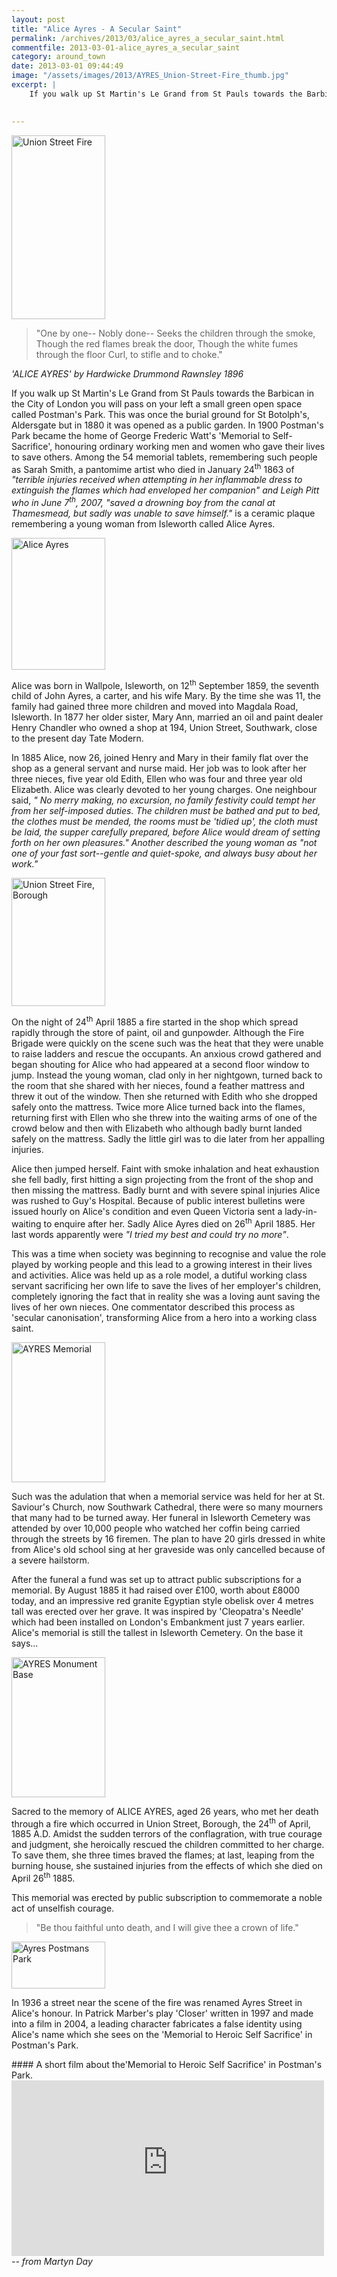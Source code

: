 ```yaml
---
layout: post
title: "Alice Ayres - A Secular Saint"
permalink: /archives/2013/03/alice_ayres_a_secular_saint.html
commentfile: 2013-03-01-alice_ayres_a_secular_saint
category: around_town
date: 2013-03-01 09:44:49
image: "/assets/images/2013/AYRES_Union-Street-Fire_thumb.jpg"
excerpt: |
    If you walk up St Martin's Le Grand from St Pauls towards the Barbican in the City of London you will pass on your left a small green open space called Postman's Park. This was once the burial ground for St Botolph's, Aldersgate but in 1880 it was opened as a public garden. In 1900 Postman's Park became the home of George Frederic Watt's 'Memorial to Self-Sacrifice', honouring ordinary working men and women who gave their lives to save others. Among the 54 memorial tablets, remembering such people as Sarah Smith, a pantomime artist who died in January 24<sup>th</sup> 1863 of <em>"terrible injuries received when attempting in her inflammable dress to extinguish the flames which had enveloped her companion" and Leigh Pitt who in June 7<sup>th</sup>, 2007, "saved a drowning boy from the canal at Thamesmead, but sadly was unable to save himself."</em> is a ceramic plaque remembering a young woman from Isleworth called Alice Ayres.
    

---
```


<a href="/assets/images/2013/AYRES_Union-Street-Fire.jpg" title="See larger version of - Union Street Fire"><img src="/assets/images/2013/AYRES_Union-Street-Fire_thumb.jpg" width="150" height="294" alt="Union Street Fire" class="photo right" /></a>

> "One by one--
>  Nobly done--
>  Seeks the children through the smoke,
>  Though the red flames break the door,
>  Though the white fumes through the floor
>  Curl, to stifle and to choke."
> 
 <cite>'ALICE AYRES' by Hardwicke Drummond Rawnsley 1896</cite>

If you walk up St Martin's Le Grand from St Pauls towards the Barbican in the City of London you will pass on your left a small green open space called Postman's Park. This was once the burial ground for St Botolph's, Aldersgate but in 1880 it was opened as a public garden. In 1900 Postman's Park became the home of George Frederic Watt's 'Memorial to Self-Sacrifice', honouring ordinary working men and women who gave their lives to save others. Among the 54 memorial tablets, remembering such people as Sarah Smith, a pantomime artist who died in January 24<sup>th</sup> 1863 of <em>"terrible injuries received when attempting in her inflammable dress to extinguish the flames which had enveloped her companion" and Leigh Pitt who in June 7<sup>th</sup>, 2007, "saved a drowning boy from the canal at Thamesmead, but sadly was unable to save himself."</em> is a ceramic plaque remembering a young woman from Isleworth called Alice Ayres.

<a href="/assets/images/2013/AYRES_Alice_Ayres,.jpg" title="See larger version of - Alice Ayres"><img src="/assets/images/2013/AYRES_Alice_Ayres,_thumb.jpg" width="150" height="211" alt="Alice Ayres" class="photo right" /></a>

Alice was born in Wallpole, Isleworth, on 12<sup>th</sup> September 1859, the seventh child of John Ayres, a carter, and his wife Mary. By the time she was 11, the family had gained three more children and moved into Magdala Road, Isleworth. In 1877 her older sister, Mary Ann, married an oil and paint dealer Henry Chandler who owned a shop at 194, Union Street, Southwark, close to the present day Tate Modern.

In 1885 Alice, now 26, joined Henry and Mary in their family flat over the shop as a general servant and nurse maid. Her job was to look after her three nieces, five year old Edith, Ellen who was four and three year old Elizabeth. Alice was clearly devoted to her young charges. One neighbour said, <em>" No merry making, no excursion, no family festivity could tempt her from her self-imposed duties. The children must be bathed and put to bed, the clothes must be mended, the rooms must be 'tidied up', the cloth must be laid, the supper carefully prepared, before Alice would dream of setting forth on her own pleasures." Another described the young woman as "not one of your fast sort--gentle and quiet-spoke, and always busy about her work."</em>

<a href="/assets/images/2013/AYRES_Union_Street_Fire,_Borough.jpg" title="See larger version of - Union Street Fire, Borough"><img src="/assets/images/2013/AYRES_Union_Street_Fire,_Borough_thumb.jpg" width="150" height="205" alt="Union Street Fire, Borough" class="photo right" /></a>

On the night of 24<sup>th</sup> April 1885 a fire started in the shop which spread rapidly through the store of paint, oil and gunpowder. Although the Fire Brigade were quickly on the scene such was the heat that they were unable to raise ladders and rescue the occupants. An anxious crowd gathered and began shouting for Alice who had appeared at a second floor window to jump. Instead the young woman, clad only in her nightgown, turned back to the room that she shared with her nieces, found a feather mattress and threw it out of the window. Then she returned with Edith who she dropped safely onto the mattress. Twice more Alice turned back into the flames, returning first with Ellen who she threw into the waiting arms of one of the crowd below and then with Elizabeth who although badly burnt landed safely on the mattress. Sadly the little girl was to die later from her appalling injuries.

Alice then jumped herself. Faint with smoke inhalation and heat exhaustion she fell badly, first hitting a sign projecting from the front of the shop and then missing the mattress. Badly burnt and with severe spinal injuries Alice was rushed to Guy's Hospital. Because of public interest bulletins were issued hourly on Alice's condition and even Queen Victoria sent a lady-in-waiting to enquire after her. Sadly Alice Ayres died on 26<sup>th</sup> April 1885. Her last words apparently were <em>"I tried my best and could try no more"</em>.

This was a time when society was beginning to recognise and value the role played by working people and this lead to a growing interest in their lives and activities. Alice was held up as a role model, a dutiful working class servant sacrificing her own life to save the lives of her employer's children, completely ignoring the fact that in reality she was a loving aunt saving the lives of her own nieces. One commentator described this process as 'secular canonisation', transforming Alice from a hero into a working class saint.

<a href="/assets/images/2013/AYRES_Memorial.jpg" title="See larger version of - AYRES Memorial"><img src="/assets/images/2013/AYRES_Memorial_thumb.jpg" width="150" height="224" alt="AYRES Memorial" class="photo right" /></a>

Such was the adulation that when a memorial service was held for her at St. Saviour's Church, now Southwark Cathedral, there were so many mourners that many had to be turned away. Her funeral in Isleworth Cemetery was attended by over 10,000 people who watched her coffin being carried through the streets by 16 firemen. The plan to have 20 girls dressed in white from Alice's old school sing at her graveside was only cancelled because of a severe hailstorm.

After the funeral a fund was set up to attract public subscriptions for a memorial. By August 1885 it had raised over £100, worth about £8000 today, and an impressive red granite Egyptian style obelisk over 4 metres tall was erected over her grave. It was inspired by 'Cleopatra's Needle' which had been installed on London's Embankment just 7 years earlier. Alice's memorial is still the tallest in Isleworth Cemetery. On the base it says...

<div markdown="1" class="letter">
<a href="/assets/images/2013/AYRES_Monument-Base.jpg" title="See larger version of - AYRES Monument Base"><img src="/assets/images/2013/AYRES_Monument-Base_thumb.jpg" width="150" height="224" alt="AYRES Monument Base" class="photo left" /></a>

Sacred to the memory of ALICE AYRES, aged 26 years, who met her death through a fire which occurred in Union Street, Borough, the 24<sup>th</sup> of April, 1885 A.D.
Amidst the sudden terrors of the conflagration, with true courage and judgment, she heroically rescued the children committed to her charge. To save them, she three times braved the flames; at last, leaping from the burning house, she sustained injuries from the effects of which she died on April 26<sup>th</sup> 1885.

This memorial was erected by public subscription to commemorate a noble act of unselfish courage.

> "Be thou faithful unto death, and I will give thee a crown of life."

</div>
<div markdown="1" class="box">
<a href="/assets/images/2013/AYRES_Alice-Ayres--Postmans-Park.jpg" title="See larger version of - Ayres  Postmans Park"><img src="/assets/images/2013/AYRES_Alice-Ayres--Postmans-Park_thumb.jpg" width="150" height="75" alt="Ayres  Postmans Park" class="photo left" /></a>

In 1936 a street near the scene of the fire was renamed Ayres Street in Alice's honour. In Patrick Marber's play 'Closer' written in 1997 and made into a film in 2004, a leading character fabricates a false identity using Alice's name which she sees on the 'Memorial to Heroic Self Sacrifice' in Postman's Park.

</div>
#### A short film about the'Memorial to Heroic Self Sacrifice' in Postman's Park.

<iframe width="500" height="281" src="http://www.youtube-nocookie.com/embed/a3noBd3_d6A?rel=0" frameborder="0" allowfullscreen>
</iframe>
<cite>-- from Martyn Day</cite>
